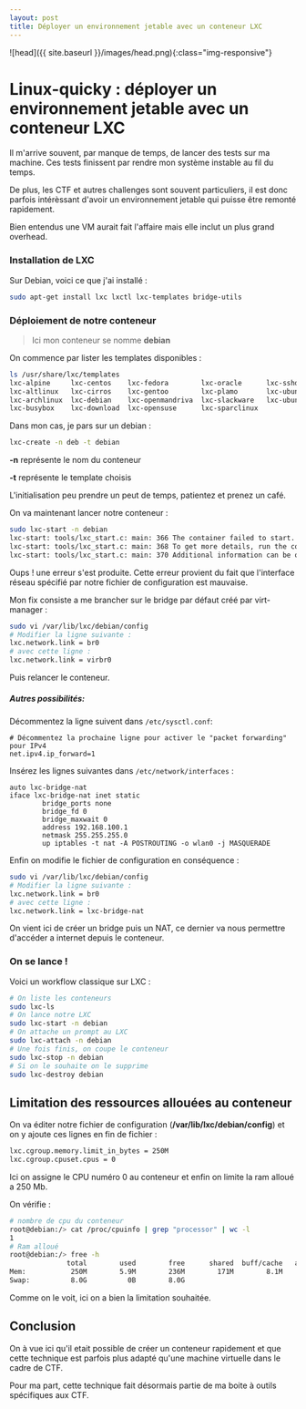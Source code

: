 ```yaml
---
layout: post
title: Déployer un environnement jetable avec un conteneur LXC
---
```


![head]({{ site.baseurl }}/images/head.png){:class="img-responsive"}

# Linux-quicky : déployer un environnement jetable avec un conteneur LXC

 Il m'arrive souvent, par manque de temps, de lancer des tests sur ma machine. Ces tests finissent par rendre mon système instable au fil du temps. 

De plus, les CTF et autres challenges sont souvent particuliers, il est donc parfois intérèssant d'avoir un environnement jetable qui puisse être remonté rapidement. 

Bien entendus une VM aurait fait l'affaire mais elle inclut un plus grand overhead. 

### Installation de LXC 

Sur Debian, voici ce que j'ai installé :

``` bash
sudo apt-get install lxc lxctl lxc-templates bridge-utils
```

### Déploiement de notre conteneur 

> Ici mon conteneur se nomme **debian** 

On commence par lister les templates disponibles :

```bash
ls /usr/share/lxc/templates                 
lxc-alpine     lxc-centos    lxc-fedora        lxc-oracle      lxc-sshd
lxc-altlinux   lxc-cirros    lxc-gentoo        lxc-plamo       lxc-ubuntu
lxc-archlinux  lxc-debian    lxc-openmandriva  lxc-slackware   lxc-ubuntu-cloud
lxc-busybox    lxc-download  lxc-opensuse      lxc-sparclinux
```

Dans mon cas, je pars sur un debian :

```bash
lxc-create -n deb -t debian
```

**-n** représente le nom du conteneur

**-t** représente le template choisis 

L'initialisation peu prendre un peut de temps, patientez et prenez un café. 

On va maintenant lancer notre conteneur : 

```bash
sudo lxc-start -n debian 
lxc-start: tools/lxc_start.c: main: 366 The container failed to start.
lxc-start: tools/lxc_start.c: main: 368 To get more details, run the container in foreground mode.
lxc-start: tools/lxc_start.c: main: 370 Additional information can be obtained by setting the --logfile and --logpriority options.
```

Oups ! une erreur s'est produite. Cette erreur provient du fait que l'interface réseau spécifié par notre fichier de configuration est mauvaise. 

Mon fix consiste a me brancher sur le bridge par défaut créé par virt-manager :

```bash
sudo vi /var/lib/lxc/debian/config
# Modifier la ligne suivante : 
lxc.network.link = br0
# avec cette ligne : 
lxc.network.link = virbr0
```

Puis relancer le conteneur. 

##### Autres possibilités:

Décommentez la ligne suivent dans `/etc/sysctl.conf`:

```
# Décommentez la prochaine ligne pour activer le "packet forwarding" pour IPv4
net.ipv4.ip_forward=1
```

Insérez les lignes suivantes dans `/etc/network/interfaces` :

```
auto lxc-bridge-nat
iface lxc-bridge-nat inet static
        bridge_ports none
        bridge_fd 0
        bridge_maxwait 0
        address 192.168.100.1
        netmask 255.255.255.0
        up iptables -t nat -A POSTROUTING -o wlan0 -j MASQUERADE
```

Enfin on modifie le fichier de configuration en conséquence : 

```bash
sudo vi /var/lib/lxc/debian/config
# Modifier la ligne suivante : 
lxc.network.link = br0
# avec cette ligne : 
lxc.network.link = lxc-bridge-nat
```

On vient ici de créer un bridge puis un NAT, ce dernier va nous permettre d'accéder a internet depuis le conteneur.  

### On se lance !

Voici un workflow classique sur LXC :

```bash
# On liste les conteneurs
sudo lxc-ls
# On lance notre LXC 
sudo lxc-start -n debian
# On attache un prompt au LXC 
sudo lxc-attach -n debian
# Une fois finis, on coupe le conteneur
sudo lxc-stop -n debian
# Si on le souhaite on le supprime 
sudo lxc-destroy debian
```

## Limitation des ressources allouées au conteneur 

On va éditer notre fichier de configuration (**/var/lib/lxc/debian/config**) et on y ajoute ces lignes en fin de fichier :

```bash
lxc.cgroup.memory.limit_in_bytes = 250M
lxc.cgroup.cpuset.cpus = 0
```

Ici on assigne le CPU numéro 0 au conteneur et enfin on limite la ram alloué a 250 Mb. 

On vérifie : 

```bash
# nombre de cpu du conteneur  
root@debian:/> cat /proc/cpuinfo | grep "processor" | wc -l
1
# Ram alloué 
root@debian:/> free -h
              total        used        free      shared  buff/cache   available
Mem:           250M        5.9M        236M        171M        8.1M        236M
Swap:          8.0G          0B        8.0G
```

Comme on le voit, ici on a bien la limitation souhaitée. 

## Conclusion 

On à vue ici qu'il etait possible de créer un conteneur rapidement et que cette technique est parfois plus adapté qu'une machine virtuelle dans le cadre de CTF. 

Pour ma part, cette technique fait désormais partie de ma boite à outils spécifiques aux CTF.  
